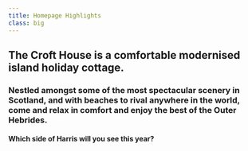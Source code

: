 ```yaml
---
title: Homepage Highlights
class: big
---
```


## The Croft House is a comfortable modernised island holiday cottage.
### Nestled amongst some of the most spectacular scenery in Scotland, and with beaches to rival anywhere in the world, come and relax in comfort and enjoy the best of the Outer Hebrides.
 
#### Which side of Harris will you see this year?